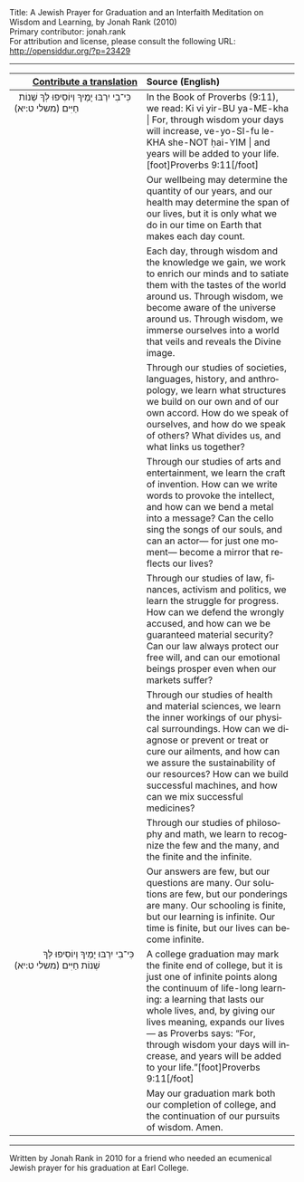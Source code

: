 <html>
<head></head>
<body>
Title: A Jewish Prayer for Graduation and an Interfaith Meditation on Wisdom and Learning, by Jonah Rank (2010)<br />
Primary contributor: jonah.rank<br />
For attribution and license, please consult the following URL: <a href="http://opensiddur.org/?p=23429">http://opensiddur.org/?p=23429</a>
<p />
<hr />

<table style="margin-left: auto;margin-right: auto;" class="draggable">
<thead><tr><th id="x" style="text-align: right;"><a href="https://opensiddur.org/contributing/upload/">Contribute a translation</a></th><th style="text-align: left;">Source (English)</th></tr></thead>
<tbody>
<tr><td style="vertical-align:top;" width="46%">
<div class="liturgy" lang="he">
&nbsp;
כִּי־בִי יִרְבּוּ יָמֶיךָ 
וְיוֹסִיפוּ לְּךָ שְׁנוֹת חַיִּים׃ <span class="citation">(משלי ט:יא)</span>
</span></div></td>
 
<td style="vertical-align:top;" width="53%">
<div class="english" lang="en">
In the Book of Proverbs (9:11), we read:
Ki vi yir-BU ya-ME-kha | For, through wisdom your days will increase, 
ve-yo-SI-fu le-KHA she-NOT ḥai-YIM | and years will be added to your life.[foot]Proverbs 9:11[/foot]
</div></td></tr>


<tr><td style="vertical-align:top;" width="46%">
<div class="liturgy" lang="he">

</span></div></td>
 
<td style="vertical-align:top;" width="53%">
<div class="english" lang="en">
Our wellbeing may determine the quantity of our years,
and our health may determine the span of our lives, 
but it is only what we do in our time on Earth that makes each day count. 
</div></td></tr>


<tr><td style="vertical-align:top;" width="46%">
<div class="liturgy" lang="he">

</span></div></td>
 
<td style="vertical-align:top;" width="53%">
<div class="english" lang="en">
Each day, through wisdom and the knowledge we gain, 
we work to enrich our minds and to satiate them with the tastes of the world around us.
Through wisdom, we become aware of the universe around us. 
Through wisdom, we immerse ourselves into a world that veils and reveals the Divine image.
</div></td></tr>


<tr><td style="vertical-align:top;" width="46%">
<div class="liturgy" lang="he">

</span></div></td>
 
<td style="vertical-align:top;" width="53%">
<div class="english" lang="en">
Through our studies of societies, languages, history, and anthropology, 
we learn what structures we build on our own and of our own accord. 
How do we speak of ourselves, 
and how do we speak of others? 
What divides us, 
and what links us together?
</div></td></tr>


<tr><td style="vertical-align:top;" width="46%">
<div class="liturgy" lang="he">

</span></div></td>
 
<td style="vertical-align:top;" width="53%">
<div class="english" lang="en">
Through our studies of arts and entertainment, 
we learn the craft of invention. 
How can we write words to provoke the intellect, 
and how can we bend a metal into a message? 
Can the cello sing the songs of our souls, 
and can an actor—
for just one moment—
become a mirror that reflects our lives?
</div></td></tr>


<tr><td style="vertical-align:top;" width="46%">
<div class="liturgy" lang="he">

</span></div></td>
 
<td style="vertical-align:top;" width="53%">
<div class="english" lang="en">
Through our studies of law, finances, activism and politics, 
we learn the struggle for progress. 
How can we defend the wrongly accused, 
and how can we be guaranteed material security? 
Can our law always protect our free will, 
and can our emotional beings prosper even when our markets suffer?
</div></td></tr>


<tr><td style="vertical-align:top;" width="46%">
<div class="liturgy" lang="he">

</span></div></td>
 
<td style="vertical-align:top;" width="53%">
<div class="english" lang="en">
Through our studies of health and material sciences, 
we learn the inner workings of our physical surroundings. 
How can we diagnose or prevent or treat or cure our ailments, 
and how can we assure the sustainability of our resources? 
How can we build successful machines, 
and how can we mix successful medicines?
</div></td></tr>


<tr><td style="vertical-align:top;" width="46%">
<div class="liturgy" lang="he">

</span></div></td>
 
<td style="vertical-align:top;" width="53%">
<div class="english" lang="en">
Through our studies of philosophy and math, 
we learn to recognize the few and the many, 
and the finite and the infinite.
</div></td></tr>


<tr><td style="vertical-align:top;" width="46%">
<div class="liturgy" lang="he">

</span></div></td>
 
<td style="vertical-align:top;" width="53%">
<div class="english" lang="en">
Our answers are few, 
but our questions are many.
Our solutions are few, 
but our ponderings are many.
Our schooling is finite, 
but our learning is infinite.
Our time is finite, 
but our lives can become infinite.
</div></td></tr>


<tr><td style="vertical-align:top;" width="46%">
<div class="liturgy" lang="he">
&nbsp;
&nbsp;
&nbsp;
&nbsp;
&nbsp;
&nbsp;
כִּי־בִי יִרְבּוּ יָמֶיךָ 
וְיוֹסִיפוּ לְּךָ שְׁנוֹת חַיִּים׃ <span class="citation">(משלי ט:יא)</span>
</span></div></td>
 
<td style="vertical-align:top;" width="53%">
<div class="english" lang="en">
A college graduation may mark the finite end of college, 
but it is just one of infinite points along the continuum of life-long learning: 
a learning that lasts our whole lives, 
and, by giving our lives meaning, 
expands our lives—
as Proverbs says:
“For, through wisdom your days will increase, 
and years will be added to your life.”[foot]Proverbs 9:11[/foot]
</div></td></tr>


<tr><td style="vertical-align:top;" width="46%">
<div class="liturgy" lang="he">

</span></div></td>
 
<td style="vertical-align:top;" width="53%">
<div class="english" lang="en">
May our graduation mark both our completion of college, 
and the continuation of our pursuits of wisdom. 
Amen.
</div></td></tr>
</tbody></table>

<hr />

Written by Jonah Rank in 2010 for a friend who needed an ecumenical Jewish prayer for his graduation at Earl College.
</body>
</html>